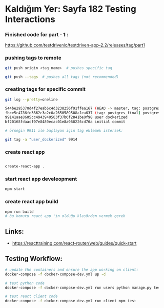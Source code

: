 # Kaldığım Yer: Sayfa 182 Testing Interactions


### Finished code for part - 1 : 
https://github.com/testdrivenio/testdriven-app-2.2/releases/tag/part1

### pushing tags to remote

```bash
git push origin <tag_name>  # pushes specific tag

git push --tags  # pushes all tags (not recommended)
```

### creating tags for specific commit

```bash
git log --pretty=oneline 

544be295370d4f27eab6c4d3238256f91ffea167 (HEAD -> master, tag: postgres_completed, origin/master) postgres ekleme tamamlandı
fbce5c4786fe3662c3a2c0a2650589508a1ea637 (tag: postgres_final) postgres eklendi
99141aae0605cc4943940503f37b6f2841be0f98 user dockerized
bf20168fdaacf97e8480ecac01e8a960226cd76a initial commit

# örneğin 9911 ile başlayan için tag eklemek istersek:

git tag -a "user_dockerized" 9914
```


### create react app
```bash

create-react-app .

```

### start react app develeopment
```bash
npm start

```

### create react app build
```bash
npm run build
# bu komutu react app 'in olduğu klasörden vermek gerek

```


## Links:
* https://reacttraining.com/react-router/web/guides/quick-start


## Testing Workflow:

```bash
# update the containers and ensure the app working on client:
docker-compose -f docker-compose-dev.yml up -d

# test python code
docker-compose -f docker-compose-dev.yml run users python manage.py test

# test react client code
docker-compose -f docker-compose-dev.yml run client npm test
```